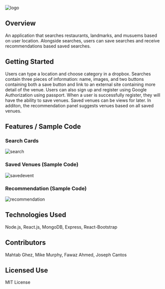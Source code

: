 ![logo](https://user-images.githubusercontent.com/30422279/33820868-4e1de4aa-de06-11e7-8854-eb4a6110e0ae.PNG)
## Overview
An application that searches restaurants, landmarks, and musuems based on user location. Alongside searches, users can save searches and receive recommendations based saved searches.

## Getting Started

Users can type a location and choose category in a dropbox. Searches contain three pieces of information: name, images, and two buttons containing both a save button and link to an external site containing more detail of the venue. Users can also sign up and register using Google Authorization using passport. When a user is successfully register, they will have the ability to save venues. Saved venues can be views for later. In additon, the recommendation panel suggests venues based on all saved venues. 

## Features / Sample Code
 
### Search Cards 
![search](https://user-images.githubusercontent.com/30422279/33823812-395955c6-de11-11e7-8d18-6340eada9bbf.PNG)

### Saved Venues (Sample Code)
![savedevent](https://user-images.githubusercontent.com/30422279/33871652-3f687cf0-dec8-11e7-87fb-defbd693aefd.PNG)
### Recommendation (Sample Code)
![recommendation](https://user-images.githubusercontent.com/30422279/33871637-347a520a-dec8-11e7-89ed-cedf9a754063.PNG)


## Technologies Used
Node.js, React.js, MongoDB, Express, React-Bootstrap

## Contributors

Mahtab Ghez, Mike Murphy, Fawaz Ahmed, Joseph Cantos

## Licensed Use
  MIT License
  


